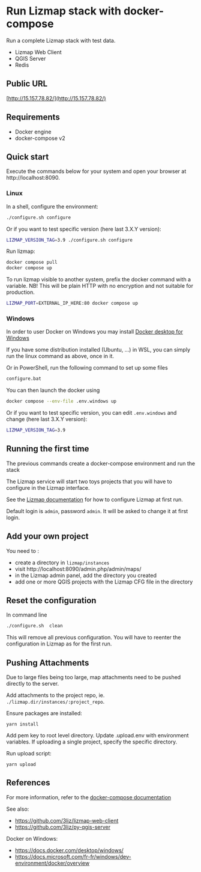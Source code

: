 # Run Lizmap stack with docker-compose

Run a complete Lizmap stack with test data.

- Lizmap Web Client
- QGIS Server
- Redis

## Public URL

[http://15.157.78.82/](http://15.157.78.82/)

## Requirements

- Docker engine
- docker-compose v2

## Quick start

Execute the commands below for your system and open your browser at http://localhost:8090.

### Linux

In a shell, configure the environment:

```bash
./configure.sh configure
```

Or if you want to test specific version (here last 3.X.Y version):

```bash
LIZMAP_VERSION_TAG=3.9 ./configure.sh configure
```

Run lizmap:

```bash
docker compose pull
docker compose up
```

To run lizmap visible to another system, prefix the docker command with a variable. NB! This will be plain HTTP with no encryption and not suitable for production.

```bash
LIZMAP_PORT=EXTERNAL_IP_HERE:80 docker compose up
```

### Windows

In order to user Docker on Windows you may install [Docker desktop for Windows](https://docs.docker.com/desktop/windows/install/)

If you have some distribution installed (Ubuntu, ...) in WSL, you can simply run the linux command as above, once in it.

Or in PowerShell, run the following command to set up some files

```bash
configure.bat
```

You can then launch the docker using

```bash
docker compose --env-file .env.windows up
```

Or if you want to test specific version, you can edit `.env.windows` and change (here last 3.X.Y version):

```bash
LIZMAP_VERSION_TAG=3.9
```

## Running the first time

The previous commands create a docker-compose environment and run the stack

The Lizmap service will start two toys projects that you will have to configure in the Lizmap
interface.

See the [Lizmap documentation](https://docs.lizmap.com) for how to configure Lizmap at first run.

Default login is `admin`, password `admin`. It will be asked to change it at first login.

## Add your own project

You need to :

- create a directory in `lizmap/instances`
- visit http://localhost:8090/admin.php/admin/maps/
- in the Lizmap admin panel, add the directory you created
- add one or more QGIS projects with the Lizmap CFG file in the directory

## Reset the configuration

In command line

```bash
./configure.sh  clean
```

This will remove all previous configuration. You will have to reenter the configuration in Lizmap
as for the first run.

## Pushing Attachments

Due to large files being too large, map attachments need to be pushed directly to the server.

Add attachments to the project repo, ie. `./lizmap.dir/instances/:project_repo`.

Ensure packages are installed:

```
yarn install
```

Add pem key to root level directory. Update .upload.env with environment variables. If uploading a single project, specify the specific directory.

Run upload script:

```
yarn upload
```

## References

For more information, refer to the [docker-compose documentation](https://docs.docker.com/compose/)

See also:

- https://github.com/3liz/lizmap-web-client
- https://github.com/3liz/py-qgis-server

Docker on Windows:

- https://docs.docker.com/desktop/windows/
- https://docs.microsoft.com/fr-fr/windows/dev-environment/docker/overview
